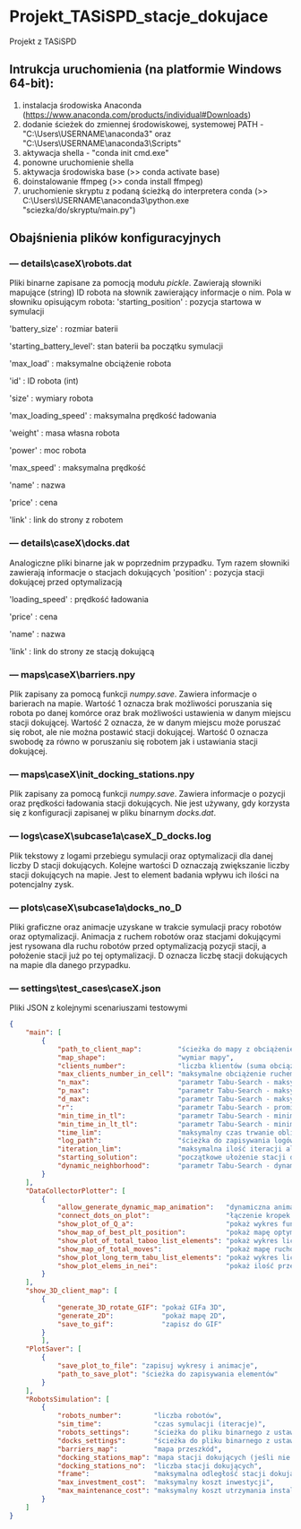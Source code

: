 # Projekt_TASiSPD_stacje_dokujace
Projekt z TASiSPD

## Intrukcja uruchomienia (na platformie Windows 64-bit):

1) instalacja środowiska Anaconda (https://www.anaconda.com/products/individual#Downloads)
2) dodanie ścieżek do zmiennej środowiskowej, systemowej PATH - "C:\Users\USERNAME\anaconda3" oraz "C:\Users\USERNAME\anaconda3\Scripts"
3) aktywacja shella - "conda init cmd.exe"
4) ponowne uruchomienie shella
5) aktywacja środowiska base (>> conda activate base)
6) doinstalowanie ffmpeg (>> conda install ffmpeg)
7) uruchomienie skryptu z podaną ścieżką do interpretera conda (>> C:\Users\USERNAME\anaconda3\python.exe "sciezka/do/skryptu/main.py")

## Obajśnienia plików konfiguracyjnych
### — details\caseX\robots.dat
Pliki binarne zapisane za pomocją modułu *pickle*. Zawierają słowniki mapujące (string) ID robota na słownik zawierający informacje o nim. 
Pola w słowniku opisującym robota:
'starting_position'     : pozycja startowa w symulacji

'battery_size'          : rozmiar baterii

'starting_battery_level': stan baterii ba początku symulacji

'max_load'              : maksymalne obciążenie robota

'id'                    : ID robota (int)

'size'                  : wymiary robota

'max_loading_speed'     : maksymalna prędkość ładowania

'weight'                : masa własna robota

'power'                 : moc robota

'max_speed'             : maksymalna prędkość

'name'                  : nazwa

'price'                 : cena

'link'                  : link do strony z robotem

### — details\caseX\docks.dat
Analogiczne pliki binarne jak w poprzednim przypadku. Tym razem słowniki zawierają informacje o stacjach dokujących
'position'              : pozycja stacji dokującej przed optymalizacją

'loading_speed'         : prędkość ładowania

'price'                 : cena

'name'                  : nazwa

'link'                  : link do strony ze stacją dokującą

### — maps\caseX\barriers.npy
Plik zapisany za pomocą funkcji *numpy.save*. Zawiera informacje o barierach na mapie. Wartość 1 oznacza brak możliwości poruszania się robota po danej komórce 
oraz brak możliwości ustawienia w danym miejscu stacji dokującej. Wartość 2 oznacza, że w danym miejscu może poruszać się robot, 
ale nie można postawić stacji dokującej. Wartość 0 oznacza swobodę za równo w poruszaniu się robotem jak i ustawiania stacji dokującej.

### — maps\caseX\init_docking_stations.npy
Plik zapisany za pomocą funkcji *numpy.save*. Zawiera informacje o pozycji oraz prędkości ładowania stacji dokujących. Nie jest używany, gdy korzysta się z 
konfiguracji zapisanej w pliku binarnym *docks.dat*.

### — logs\caseX\subcase1a\caseX_D_docks.log
Plik tekstowy z logami przebiegu symulacji oraz optymalizacji dla danej liczby D stacji dokujących. Kolejne wartości D oznaczają zwiększanie liczby stacji dokujących 
na mapie. Jest to element badania wpływu ich ilości na potencjalny zysk.

### — plots\caseX\subcase1a\docks_no_D
Pliki graficzne oraz animacje uzyskane w trakcie symulacji pracy robotów oraz optymalizacji. Animacja z ruchem robotów oraz stacjami dokującymi jest rysowana dla
ruchu robotów przed optymalizacją pozycji stacji, a położenie stacji już po tej optymalizacji. D oznacza liczbę stacji dokujących na mapie dla danego przypadku.

### — settings\test_cases\caseX.json
Pliki JSON z kolejnymi scenariuszami testowymi
```json
{
    "main": [
        {
            "path_to_client_map":         "ścieżka do mapy z obciążeniem ruchem robotów, przy symulacji pole nieaktywne",
            "map_shape":                  "wymiar mapy",
            "clients_number":             "liczba klientów (suma obciążeń komórek), pole nieaktywne w przypadku symulacji",
            "max_clients_number_in_cell": "maksymalne obciążenie ruchem komórek, nieaktywne w przypadku symulacji",
            "n_max":                      "parametr Tabu-Search - maksymalna liczba stacji dokujących",
            "p_max":                      "parametr Tabu-Search - maksymalna ilość klientów wokół stacji dokującej",
            "d_max":                      "parametr Tabu-Search - maksymalna odległość stacji dokującej od klienta",
            "r":                          "parametr Tabu-Search - promień sąsiedztwa",
            "min_time_in_tl":             "parametr Tabu-Search - minimalny czas na liście tabu",
            "min_time_in_lt_tl":          "parametr Tabu-Search - minimalny czas na długoterminowej liście tabu",
            "time_lim":                   "maksymalny czas trwanie obliczeń optymalizacyjnych",
            "log_path":                   "ścieżka do zapisywania logów",
            "iteration_lim":              "maksymalna ilość iteracji algorytmu optymalizującego",
            "starting_solution":          "początkowe ułożenie stacji dokujących",
            "dynamic_neighborhood":       "parametr Tabu-Search - dynamiczne sąsiedztwo",
        }
    ],
    "DataCollectorPlotter": [
        {
            "allow_generate_dynamic_map_animation":   "dynamiczna animacja",
            "connect_dots_on_plot":                   "łączenie kropek na wykresach",
            "show_plot_of_Q_a":                       "pokaż wykres funkcji kosztu w danej iteracji algorytmu optymalizującego",
            "show_map_of_best_plt_position":          "pokaż mapę optymalnych pozycji stacji dokujących",
            "show_plot_of_total_taboo_list_elements": "pokaż wykres liczby wszystkich elementów na liście tabu",
            "show_map_of_total_moves":                "pokaż mapę ruchów",
            "show_plot_long_term_tabu_list_elements": "pokaż wykres liczby elementów na długoterminowej liście tabu w zależności od iteracji",
            "show_plot_elems_in_nei":                 "pokaż ilość przeszukanych elementów z sąsiedztwa (przydatne przy dynamicznym sąsiedztwie)"
        }
    ],
    "show_3D_client_map": [
        {
            "generate_3D_rotate_GIF": "pokaż GIFa 3D",
            "generate_2D":            "pokaż mapę 2D",
            "save_to_gif":            "zapisz do GIF"
        }
        ],
    "PlotSaver": [
        {
            "save_plot_to_file": "zapisuj wykresy i animacje",
            "path_to_save_plot": "ścieżka do zapisywania elementów"
        }
    ],
    "RobotsSimulation": [
        {
            "robots_number":        "liczba robotów",
            "sim_time":             "czas symulacji (iteracje)",
            "robots_settings":      "ścieżka do pliku binarnego z ustawieniami robotów",
            "docks_settings":       "ścieżka do pliku binarnego z ustawieniami stacji dokujących",
            "barriers_map":         "mapa przeszkód",
            "docking_stations_map": "mapa stacji dokujących (jeśli nie podano pliku binarnego z ustawieniami stacji)",
            "docking_stations_no":  "liczba stacji dokujących",
            "frame":                "maksymalna odległość stacji dokujących od ścian",
            "max_investment_cost":  "maksymalny koszt inwestycji",
            "max_maintenance_cost": "maksymalny koszt utrzymania instalacji"
        }
    ]
}
```
